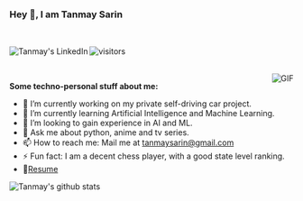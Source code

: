 ### Hey 👋, I am Tanmay Sarin

<br/>

</a>  <a href="https://www.linkedin.com/in/tanmay-sarin/">
  <img align="left" alt="Tanmay's LinkedIn" width="https://cdn.jsdelivr.net/npm/simple-icons@v3/icons/linkedin.svg" />
</a>  ![visitors](https://visitor-badge.glitch.me/badge?page_id=tanmaysarin.visitor-badge)

<br/>

  <img align="right" alt="GIF" src="https://media.giphy.com/media/836HiJc7pgzy8iNXCn/giphy.gif" />

**Some techno-personal stuff about me:**

- 🔭 I’m currently working on my private self-driving car project.
- 🌱 I’m currently learning Artificial Intelligence and Machine Learning.
- 👯 I’m looking to gain experience in AI and ML.
- 💬 Ask me about python, anime and tv series.
- 📫 How to reach me: Mail me at tanmaysarin@gmail.com
- ⚡ Fun fact: I am a decent chess player, with a good state level ranking.
- 📝[Resume](https://drive.google.com/file/d/1kK3ja0UxAJ0dgFn1H3j8gJVSyJZis2SM/view)


![Tanmay's github stats](https://github-readme-stats.vercel.app/api?username=tanmaysarin&show_icons=true&hide_border=true&hide=["stars"])
